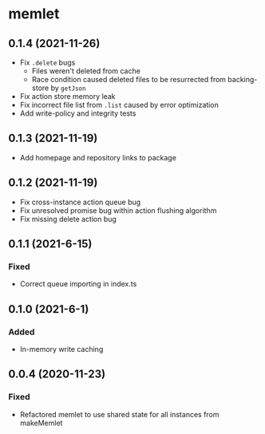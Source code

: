 # memlet

## 0.1.4 (2021-11-26)
- Fix `.delete` bugs
  - Files weren't deleted from cache
  - Race condition caused deleted files to be resurrected from backing-store by `getJson`
- Fix action store memory leak
- Fix incorrect file list from `.list` caused by error optimization
- Add write-policy and integrity tests

## 0.1.3 (2021-11-19)
- Add homepage and repository links to package

## 0.1.2 (2021-11-19)
- Fix cross-instance action queue bug
- Fix unresolved promise bug within action flushing algorithm
- Fix missing delete action bug

## 0.1.1 (2021-6-15)
### Fixed
- Correct queue importing in index.ts

## 0.1.0 (2021-6-1)
### Added
- In-memory write caching

## 0.0.4 (2020-11-23)
### Fixed
- Refactored memlet to use shared state for all instances from makeMemlet
